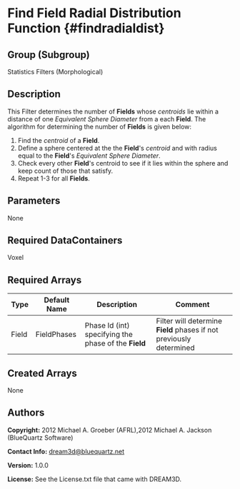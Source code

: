 Find Field Radial Distribution Function {#findradialdist}
======

## Group (Subgroup) ##
Statistics Filters (Morphological)

## Description ##
This Filter determines the number of **Fields** whose *centroids* lie within a distance of one *Equivalent Sphere Diameter* from a each **Field**.  The algorithm for determining the number of **Fields** is given below:

1. Find the *centroid* of a **Field**.
2. Define a sphere centered at the the **Field**'s *centroid*  and with radius equal to the **Field**'s *Equivalent Sphere Diameter*.
3. Check every other **Field**'s centroid to see if it lies within the sphere and keep count of those that satisfy.
4. Repeat 1-3 for all **Fields**.



## Parameters ##
None

## Required DataContainers ##
Voxel

## Required Arrays ##

| Type | Default Name | Description | Comment |
|------|--------------|-------------|---------|
| Field | FieldPhases | Phase Id (int) specifying the phase of the **Field** | Filter will determine **Field** phases if not previously determined |

## Created Arrays ##
None 

## Authors ##

**Copyright:** 2012 Michael A. Groeber (AFRL),2012 Michael A. Jackson (BlueQuartz Software)

**Contact Info:** dream3d@bluequartz.net

**Version:** 1.0.0

**License:**  See the License.txt file that came with DREAM3D.



